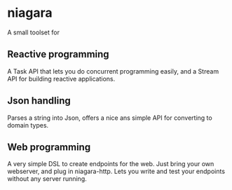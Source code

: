 # niagara
A small toolset for

## Reactive programming
A Task API that lets you do concurrent programming easily, and a Stream API for building reactive applications.

## Json handling
Parses a string into Json, offers a nice ans simple API for converting to domain types.

## Web programming
A very simple DSL to create endpoints for the web. Just bring your own webserver, and plug in niagara-http. Lets you write and test your endpoints without any server running.
